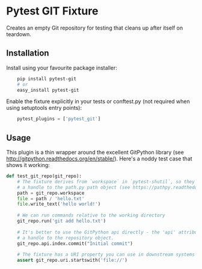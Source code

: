 # Pytest GIT Fixture

Creates an empty Git repository for testing that cleans up after itself on teardown.

## Installation

Install using your favourite package installer:
```bash
    pip install pytest-git
    # or
    easy_install pytest-git
```
    
Enable the fixture explicitly in your tests or conftest.py (not required when using setuptools entry points):

```python
    pytest_plugins = ['pytest_git']
```

## Usage

This plugin is a thin wrapper around the excellent GitPython library (see http://gitpython.readthedocs.org/en/stable/).
Here's a noddy test case that shows it working:

```python
def test_git_repo(git_repo):
    # The fixture derives from `workspace` in `pytest-shutil`, so they contain 
    # a handle to the path.py path object (see https://pathpy.readthedocs.io/)
    path = git_repo.workspace
    file = path / 'hello.txt'
    file.write_text('hello world!')
    
    # We can run commands relative to the working directory
    git_repo.run('git add hello.txt')
    
    # It's better to use the GitPython api directly - the 'api' attribute is 
    # a handle to the repository object.
    git_repo.api.index.commit("Initial commit")
    
    # The fixture has a URI property you can use in downstream systems
    assert git_repo.uri.startswith('file://')
```